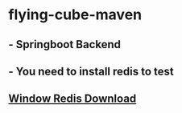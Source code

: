 # flying-cube-maven
## - Springboot Backend
## - You need to install redis to test
## [Window Redis Download](https://github.com/microsoftarchive/redis/releases/download/win-3.0.504/Redis-x64-3.0.504.msi)



